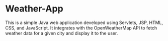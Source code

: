 # Weather-App
This is a simple Java web application developed using Servlets, JSP, HTML, CSS, and JavaScript. It integrates with the OpenWeatherMap API to fetch weather data for a given city and display it to the user.
